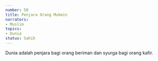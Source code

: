 ```yaml
---
number: 50
title: Penjara Orang Mukmin
narrators:
- Muslim
topics:
- Dunia
status: Sahih
---
```


Dunia adalah penjara bagi orang beriman dan syurga bagi orang kafir.
